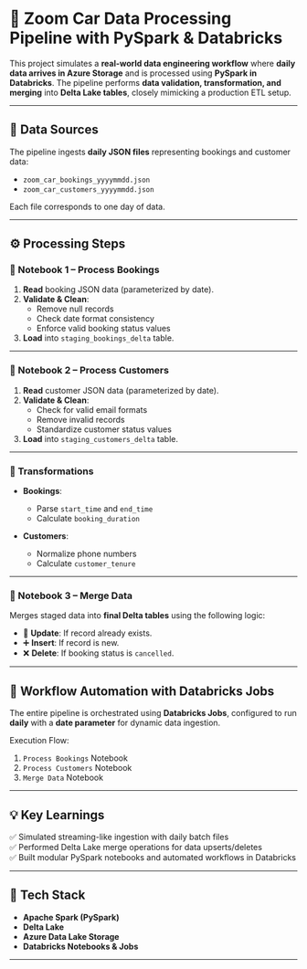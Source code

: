 # 🚗 Zoom Car Data Processing Pipeline with PySpark & Databricks

This project simulates a **real-world data engineering workflow** where **daily data arrives in Azure Storage** and is processed using **PySpark in Databricks**. The pipeline performs **data validation, transformation, and merging** into **Delta Lake tables**, closely mimicking a production ETL setup.

---

## 📁 Data Sources

The pipeline ingests **daily JSON files** representing bookings and customer data:

- `zoom_car_bookings_yyyymmdd.json`
- `zoom_car_customers_yyyymmdd.json`

Each file corresponds to one day of data.

---

## ⚙️ Processing Steps

### 🔹 Notebook 1 – Process Bookings

1. **Read** booking JSON data (parameterized by date).
2. **Validate & Clean**:
   - Remove null records
   - Check date format consistency
   - Enforce valid booking status values
3. **Load** into `staging_bookings_delta` table.

---

### 🔹 Notebook 2 – Process Customers

1. **Read** customer JSON data (parameterized by date).
2. **Validate & Clean**:
   - Check for valid email formats
   - Remove invalid records
   - Standardize customer status values
3. **Load** into `staging_customers_delta` table.

---

### 🔹 Transformations

- **Bookings**:
  - Parse `start_time` and `end_time`
  - Calculate `booking_duration`
  
- **Customers**:
  - Normalize phone numbers
  - Calculate `customer_tenure`

---

### 🔹 Notebook 3 – Merge Data

Merges staged data into **final Delta tables** using the following logic:

- 🔄 **Update**: If record already exists.
- ➕ **Insert**: If record is new.
- ❌ **Delete**: If booking status is `cancelled`.

---

## 🚀 Workflow Automation with Databricks Jobs

The entire pipeline is orchestrated using **Databricks Jobs**, configured to run **daily** with a **date parameter** for dynamic data ingestion.

Execution Flow:

1. `Process Bookings` Notebook  
2. `Process Customers` Notebook  
3. `Merge Data` Notebook  

---

## 💡 Key Learnings

✅ Simulated streaming-like ingestion with daily batch files  
✅ Performed Delta Lake merge operations for data upserts/deletes  
✅ Built modular PySpark notebooks and automated workflows in Databricks  

---

## 📌 Tech Stack

- **Apache Spark (PySpark)**
- **Delta Lake**
- **Azure Data Lake Storage**
- **Databricks Notebooks & Jobs**

---


